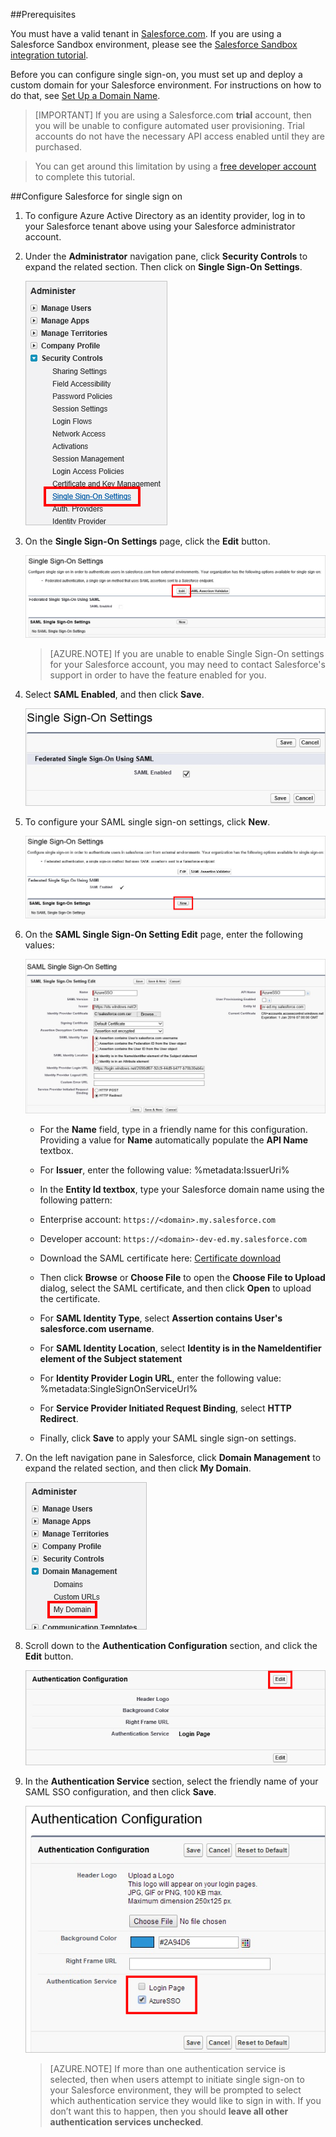 ##Prerequisites

You must have a valid tenant in [Salesforce.com](https://www.salesforce.com/). If you are using a Salesforce Sandbox environment, please see the [Salesforce Sandbox integration tutorial](https://go.microsoft.com/fwLink/?LinkID=521879).

Before you can configure single sign-on, you must set up and deploy a custom domain for your Salesforce environment. For instructions on how to do that, see [Set Up a Domain Name](https://help.salesforce.com/HTViewHelpDoc?id=domain_name_setup.htm&language=en_US).

> [IMPORTANT] If you are using a Salesforce.com **trial** account, then you will be unable to configure automated user provisioning. Trial accounts do not have the necessary API access enabled until they are purchased.

> You can get around this limitation by using a [free developer account](https://developer.salesforce.com/signup) to complete this tutorial.


##Configure Salesforce for single sign on

1. To configure Azure Active Directory as an identity provider, log in to your Salesforce tenant above using your Salesforce administrator account.

2. Under the **Administrator** navigation pane, click **Security Controls** to expand the related section. Then click on **Single Sign-On Settings**.

	![Click on Single Sign-On Settings under Security Controls][10]

3. On the **Single Sign-On Settings** page, click the **Edit** button.

	![Click the Edit button][11]

	> [AZURE.NOTE] If you are unable to enable Single Sign-On settings for your Salesforce account, you may need to contact Salesforce's support in order to have the feature enabled for you.

4. Select **SAML Enabled**, and then click **Save**.

	![Select SAML Enabled][12]

5. To configure your SAML single sign-on settings, click **New**.

	![Select SAML Enabled][13]

6. On the **SAML Single Sign-On Setting Edit** page, enter the following values:

	![Screenshot of the configurations that you should make][14]

	- For the **Name** field, type in a friendly name for this configuration. Providing a value for **Name** automatically populate the **API Name** textbox.

	- For **Issuer**, enter the following value: %metadata:IssuerUri%

	- In the **Entity Id textbox**, type your Salesforce domain name using the following pattern:

	- Enterprise account: `https://<domain>.my.salesforce.com`

	- Developer account: `https://<domain>-dev-ed.my.salesforce.com`

	- Download the SAML certificate here: [Certificate download](%metadata:CertificateDownloadRawUrl%)

	- Then click **Browse** or **Choose File** to open the **Choose File to Upload** dialog, select the SAML certificate, and then click **Open** to upload the certificate.

	- For **SAML Identity Type**, select **Assertion contains User's salesforce.com username**.

	- For **SAML Identity Location**, select **Identity is in the NameIdentifier element of the Subject statement**

	- For **Identity Provider Login URL**, enter the following value: %metadata:SingleSignOnServiceUrl%

	- For **Service Provider Initiated Request Binding**, select **HTTP Redirect**.

	- Finally, click **Save** to apply your SAML single sign-on settings.

7. On the left navigation pane in Salesforce, click **Domain Management** to expand the related section, and then click **My Domain**.
	
	![Click on My Domain][15]

8. Scroll down to the **Authentication Configuration** section, and click the **Edit** button.

	![Click the Edit button][16]

9. In the **Authentication Service** section, select the friendly name of your SAML SSO configuration, and then click **Save**.

	![Select your SSO configuration][17]

	> [AZURE.NOTE] If more than one authentication service is selected, then when users attempt to initiate single sign-on to your Salesforce environment, they will be prompted to select which authentication service they would like to sign in with. If you don’t want this to happen, then you should **leave all other authentication services unchecked**.

[10]: media/sf-admin-sso.png
[11]: media/sf-admin-sso-edit.png
[12]: media/sf-enable-saml.png
[13]: media/sf-admin-sso-new.png
[14]: media/sf-saml-config.png
[15]: media/sf-my-domain.png
[16]: media/sf-edit-auth-config.png
[17]: media/sf-auth-config.png

